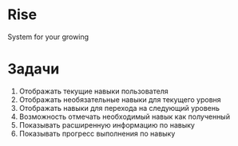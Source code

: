 # Rise
System for your growing

# Задачи

1. Отображать текущие навыки пользователя
2. Отображать необязательные навыки для текущего уровня
3. Отображать навыки для перехода на следующий уровень
4. Возможность отмечать необходимый навык как полученный
5. Показывать расширенную информацию по навыку
6. Показывать прогресс выполнения по навыку

